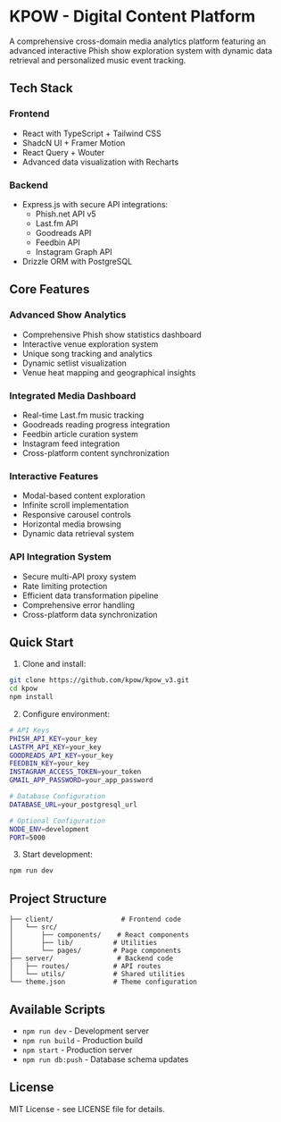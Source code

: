 # KPOW - Digital Content Platform

A comprehensive cross-domain media analytics platform featuring an advanced interactive Phish show exploration system with dynamic data retrieval and personalized music event tracking.

## Tech Stack

### Frontend
- React with TypeScript + Tailwind CSS
- ShadcN UI + Framer Motion
- React Query + Wouter
- Advanced data visualization with Recharts

### Backend
- Express.js with secure API integrations:
  - Phish.net API v5
  - Last.fm API
  - Goodreads API
  - Feedbin API
  - Instagram Graph API
- Drizzle ORM with PostgreSQL

## Core Features

### Advanced Show Analytics
- Comprehensive Phish show statistics dashboard
- Interactive venue exploration system
- Unique song tracking and analytics
- Dynamic setlist visualization
- Venue heat mapping and geographical insights

### Integrated Media Dashboard
- Real-time Last.fm music tracking
- Goodreads reading progress integration
- Feedbin article curation system
- Instagram feed integration
- Cross-platform content synchronization

### Interactive Features
- Modal-based content exploration
- Infinite scroll implementation
- Responsive carousel controls
- Horizontal media browsing
- Dynamic data retrieval system

### API Integration System
- Secure multi-API proxy system
- Rate limiting protection
- Efficient data transformation pipeline
- Comprehensive error handling
- Cross-platform data synchronization

## Quick Start

1. Clone and install:
```bash
git clone https://github.com/kpow/kpow_v3.git
cd kpow
npm install
```

2. Configure environment:
```bash
# API Keys
PHISH_API_KEY=your_key
LASTFM_API_KEY=your_key
GOODREADS_API_KEY=your_key
FEEDBIN_KEY=your_key
INSTAGRAM_ACCESS_TOKEN=your_token
GMAIL_APP_PASSWORD=your_app_password

# Database Configuration
DATABASE_URL=your_postgresql_url

# Optional Configuration
NODE_ENV=development
PORT=5000
```

3. Start development:
```bash
npm run dev
```

## Project Structure

```
├── client/                 # Frontend code
│   └── src/
│       ├── components/    # React components
│       ├── lib/          # Utilities
│       └── pages/        # Page components
├── server/                # Backend code
│   ├── routes/           # API routes
│   └── utils/            # Shared utilities
└── theme.json            # Theme configuration
```

## Available Scripts

- `npm run dev` - Development server
- `npm run build` - Production build
- `npm start` - Production server
- `npm run db:push` - Database schema updates

## License

MIT License - see LICENSE file for details.